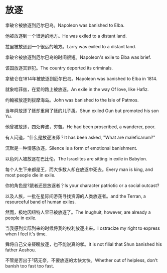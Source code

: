 # 放逐

<p><span class="chinese">拿破仑被放逐到厄尔巴岛。</span><span class="english">Napoleon was banished to Elba.</span></p>

<p><span class="chinese">他被放逐到一个很远的地方。</span><span class="english">He was exiled to a distant land.</span></p>

<p><span class="chinese">拉里被放逐到一个很远的地方。</span><span class="english">Larry was exiled to a distant land.</span></p>

<p><span class="chinese">拿破仑被放逐到厄尔巴岛的时间很短。</span><span class="english">Napoleon's exile to Elba was brief.</span></p>

<p><span class="chinese">该国放逐其罪犯。</span><span class="english">The country deported its criminals.</span></p>

<p><span class="chinese">拿破仑在1814年被放逐到厄尔巴岛。</span><span class="english">Napoleon was banished to Elba in 1814.</span></p>

<p><span class="chinese">就象哈菲兹，在爱的路上被放逐。</span><span class="english">An exile in the way Of love, like Hafiz.</span></p>

<p><span class="chinese">约翰被放逐到拔摩海岛。</span><span class="english">John was banished to the Isle of Patmos.</span></p>

<p><span class="chinese">当年舜放逐了鲧却重用了鲧的儿子禹。</span><span class="english">Shun exiled Gun but promoted his son Yu.</span></p>

<p><span class="chinese">他曾被放逐，四处奔波，穷苦。</span><span class="english">He had been proscribed, a wanderer, poor.</span></p>

<p><span class="chinese">有人问道，“什么是放逐法师？</span><span class="english">It has been asked, "What are maleficarum?"</span></p>

<p><span class="chinese">沉默是一种情感放逐。</span><span class="english">Silence is a form of emotional banishment.</span></p>

<p><span class="chinese">以色列人被放逐在巴比伦。</span><span class="english">The Israelites are sitting in exile in Babylon.</span></p>

<p><span class="chinese">每个人生下来都是王，而大多数人却在放逐中死去。</span><span class="english">Every man is king, and most people die in exile.</span></p>

<p><span class="chinese">你的角色是?蹏者还是放逐者？</span><span class="english">Is your character patriotic or a social outcast?</span></p>

<p><span class="chinese">以及人族，一批在星际间游荡寻找资源的人类放逐者。</span><span class="english">and the Terran, a resourceful band of human exiles.</span></p>

<p><span class="chinese">然而，极地因纽特人早已被放逐了。</span><span class="english">The Inughuit, however, are already a people in exile.</span></p>

<p><span class="chinese">当我感到实际到来的时候将我的权利放逐出来。</span><span class="english">I ostracize my right to express when I feel it's time.</span></p>

<p><span class="chinese">舜将自己父亲聱瞍放逐，也不能说真的孝。</span><span class="english">It is not filial that Shun banished his father Aoshou.</span></p>

<p><span class="chinese">不管是否出于ˀ萜无奈，不要放逐的太快太快。</span><span class="english">Whether out of helpless, don't banish too fast too fast.</span></p>


